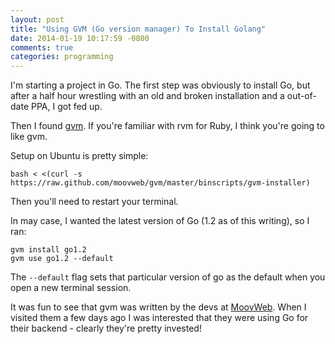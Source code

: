 ```yaml
---
layout: post
title: "Using GVM (Go version manager) To Install Golang"
date: 2014-01-19 10:17:59 -0800
comments: true
categories: programming
---
```


I'm starting a project in Go. The first step was obviously to install Go, but after a half hour wrestling with an old and broken installation and a out-of-date PPA, I got fed up.

Then I found [gvm](https://github.com/moovweb/gvm). If you're familiar with rvm for Ruby, I think you're going to like gvm.

Setup on Ubuntu is pretty simple:

```
bash < <(curl -s https://raw.github.com/moovweb/gvm/master/binscripts/gvm-installer)
```

Then you'll need to restart your terminal.

In may case, I wanted the latest version of Go (1.2 as of this writing), so I ran:

```
gvm install go1.2
gvm use go1.2 --default
```

The `--default` flag sets that particular version of go as the default when you open a new terminal session.

It was fun to see that gvm was written by the devs at [MoovWeb](http://www.moovweb.com/). When I visited them a few days ago I was interested that they were using Go for their backend - clearly they're pretty invested!
